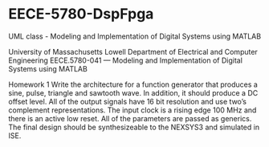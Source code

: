 # EECE-5780-DspFpga
UML class - Modeling and Implementation of Digital Systems using MATLAB

University of Massachusetts Lowell
Department of Electrical and Computer Engineering
EECE.5780-041 — Modeling and Implementation of Digital Systems using MATLAB

Homework 1
Write the architecture for a function generator that produces a sine, pulse, triangle and sawtooth wave. In addition, 
it should produce a DC offset level. All of the output signals have 16 bit resolution and use two’s complement representations. 
The input clock is a rising edge 100 MHz and there is an active low reset. All of the parameters are passed as generics. The 
final design should be synthesizeable to the NEXSYS3 and simulated in ISE.

